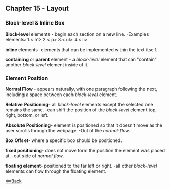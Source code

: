 ## Chapter 15 - Layout

### Block-level & Inline Box

**Block-level** elements - begin each section on a new line.
-Examples elements:
  1.< h1>
  2.< p>
  3.< ul>
  4.< li>

**inline** elements- elements that can be implemented within the text itself.

**containing** or **parent** element - a *block-level* element that can "contain" another *block-level* element inside of it.

### Element Position

**Normal Flow** - appears naturally, with one paragraph following the next, including a space between each *block-level* element.

**Relative Positioning**- all *block-level* elements except the selected one remains the same.
-can shift the position of the *block-level* element top, right, bottom, or left.

**Absolute Positioning**- element is positioned so that it doesn't move as the user scrolls through the webpage. 
-Out of the *normal-flow*.

**Box Offset**- where a specific box should be positioned.

**fixed positioning**- does not move form the position the element was placed at.
-out side of *normal flow*.

**floating element**- positioned to the far left or right. 
-all other *block-level* elements can flow through the floating element. 

[<==Back](README.md)